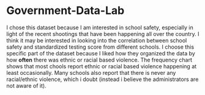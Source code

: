 # Government-Data-Lab
  I chose this dataset because I am interested in school safety, especially in light of the recent shootings that have been happening all over the country. I think it may be interested in looking into the correlation between school safety and standardized testing score from different schools. I choose this specific part of the dataset because I liked how they organized the data by how **often** there was ethnic or racial based violence. The frequency chart shows that most chools report ethnic or racial based violence happening at least occasionally. Many schools  also report that there is never any racial/ethnic violence, which i doubt (instead i believe the administrators are not aware of it). 

